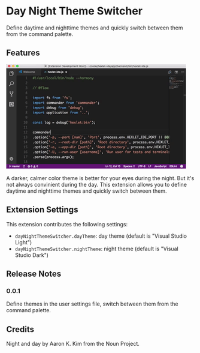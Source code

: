 # Day Night Theme Switcher

Define daytime and nighttime themes and quickly switch between them from the command palette.

## Features

![](images/dnts.gif)

A darker, calmer color theme is better for your eyes during the night. But it's not always convinient during the day. This extension allows you to define daytime and nighttime themes and quickly switch between them.

## Extension Settings

This extension contributes the following settings:

* `dayNightThemeSwitcher.dayTheme`: day theme (default is "Visual Studio Light")
* `dayNightThemeSwitcher.nightTheme`: night theme (default is "Visual Studio Dark")

## Release Notes

### 0.0.1

Define themes in the user settings file, switch between them from the command palette.

## Credits

Night and day by Aaron K. Kim from the Noun Project.